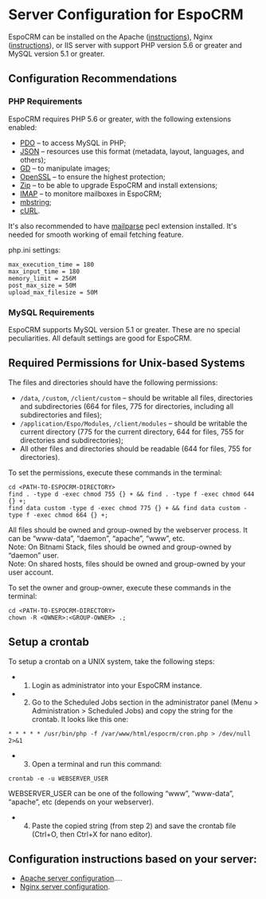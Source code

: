 # Server Configuration for EspoCRM

EspoCRM can be installed on the Apache ([instructions](apache-server-configuration.md)), Nginx ([instructions](nginx-server-configuration.md)), or IIS server with support PHP version 5.6 or greater and MySQL version 5.1 or greater.

## Configuration Recommendations

### PHP Requirements

EspoCRM requires PHP 5.6 or greater, with the following extensions enabled:

* [PDO](http://php.net/manual/en/book.pdo.php) – to access MySQL in PHP;
* [JSON](http://php.net/manual/en/book.json.php) – resources use this format (metadata, layout, languages, and others);
* [GD](http://php.net/manual/en/book.image.php) – to manipulate images;
* [OpenSSL](http://php.net/manual/en/book.openssl.php) – to ensure the highest protection;
* [Zip](http://php.net/manual/en/book.zip.php) – to be able to upgrade EspoCRM and install extensions;
* [IMAP](http://php.net/manual/en/book.imap.php) – to monitore mailboxes in EspoCRM;
* [mbstring](http://php.net/manual/en/book.mbstring.php);
* [cURL](http://php.net/manual/en/book.curl.php).

It's also recommended to have [mailparse](https://pecl.php.net/package/mailparse) pecl extension installed. It's needed for smooth working of email fetching feature.

php.ini settings:

```
max_execution_time = 180
max_input_time = 180
memory_limit = 256M
post_max_size = 50M
upload_max_filesize = 50M
```


### MySQL Requirements

EspoCRM supports MySQL version 5.1 or greater.
These are no special peculiarities. All default settings are good for EspoCRM.

## Required Permissions for Unix-based Systems

The files and directories should have the following permissions:

* `/data`, `/custom`, `/client/custom` – should be writable all files, directories and subdirectories (664 for files, 775 for directories, including all subdirectories and files);
* `/application/Espo/Modules`, `/client/modules` – should be writable the current directory (775 for the current directory, 644 for files, 755 for directories and subdirectories);
* All other files and directories should be readable (644 for files, 755 for directories).

To set the permissions, execute these commands in the terminal:

```
cd <PATH-TO-ESPOCRM-DIRECTORY>
find . -type d -exec chmod 755 {} + && find . -type f -exec chmod 644 {} +;
find data custom -type d -exec chmod 775 {} + && find data custom -type f -exec chmod 664 {} +;
```

All files should be owned and group-owned by the webserver process. It can be “www-data”, “daemon”, “apache”, “www”, etc.  
Note: On Bitnami Stack, files should be owned and group-owned by “daemon” user.  
Note: On shared hosts, files should be owned and group-owned by your user account.

To set the owner and group-owner, execute these commands in the terminal:

```
cd <PATH-TO-ESPOCRM-DIRECTORY>
chown -R <OWNER>:<GROUP-OWNER> .;
```

## Setup a crontab

To setup a crontab on a UNIX system, take the following steps:

* 1. Login as administrator into your EspoCRM instance.
* 2. Go to the Scheduled Jobs section in the administrator panel (Menu > Administration > Scheduled Jobs) and copy the string for the crontab. It looks like this one:
```
* * * * * /usr/bin/php -f /var/www/html/espocrm/cron.php > /dev/null 2>&1
```
* 3. Open a terminal and run this command:
```
crontab -e -u WEBSERVER_USER
```
WEBSERVER_USER can be one of the following “www”, “www-data”, “apache”, etc (depends on your webserver).
* 4. Paste the copied string (from step 2) and save the crontab file (Ctrl+O, then Ctrl+X for nano editor).

## Configuration instructions based on your server:

* [Apache server configuration](apache-server-configuration.md)....
* [Nginx server configuration](nginx-server-configuration.md).
